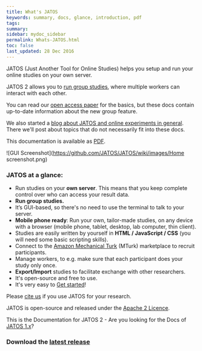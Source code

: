 ```yaml
---
title: What's JATOS
keywords: summary, docs, glance, introduction, pdf
tags: 
summary:
sidebar: mydoc_sidebar
permalink: Whats-JATOS.html
toc: false
last_updated: 28 Dec 2016
---
```


JATOS (Just Another Tool for Online Studies) helps you setup and run your online studies on your own server.

JATOS 2 allows you to [run group studies](Example-Group-Studies.html), where multiple workers can interact with each other.
 
You can read our [open access paper](http://journals.plos.org/plosone/article?id=10.1371/journal.pone.0130834) for the basics, but these docs contain up-to-date information about the new group feature.

We also started a [blog about JATOS and online experiments in general](http://blog.jatos.org). There we'll post about topics that do not necessarily fit into these docs.

This documentation is available as [PDF](https://github.com/JATOS/JATOS_docs/raw/gh-pages/pdf/jatos-docs.pdf).

![GUI Screenshot](https://github.com/JATOS/JATOS/wiki/images/Home screenshot.png)

### JATOS at a glance: 
* Run studies on your **own server**. This means that you keep complete control over who can access your result data.
* **Run group studies.** 
* It’s GUI-based, so there's no need to use the terminal to talk to your server. 
* **Mobile phone ready**: Run your own, tailor-made studies, on any device with a browser (mobile phone, tablet, desktop, lab computer, thin client).
* Studies are easily written by yourself in **HTML / JavaScript / CSS** (you will need some basic scripting skills).
* Connect to the [Amazon Mechanical Turk](https://www.mturk.com) (MTurk) marketplace to recruit participants.
* Manage workers, to e.g. make sure that each participant does your study only once.
* **Export/Import** studies to facilitate exchange with other researchers.
* It's open-source and free to use.
* It's very easy to [Get started](Get-started.html)!

Please [cite us](http://journals.plos.org/plosone/article?id=10.1371/journal.pone.0130834) if you use JATOS for your research.

JATOS is open-source and released under the [Apache 2 Licence](http://www.apache.org/licenses/LICENSE-2.0.html).  

This is the Documentation for JATOS 2 - Are you looking for the Docs of [JATOS 1.x](https://github.com/JATOS/JATOS_docs_v1/wiki/Home)?

### Download the [latest release](https://github.com/JATOS/JATOS/releases/) 
